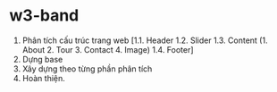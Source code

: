 # w3-band
1. Phân tích cấu trúc trang web
	[1.1. Header
	1.2. Slider
	1.3. Content
		(1. About
		2. Tour
		3. Contact
		4. Image)
	1.4. Footer]
2. Dựng base
3. Xây dựng theo từng phần phân tích
4. Hoàn thiện.
